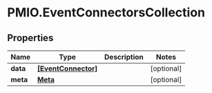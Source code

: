 # PMIO.EventConnectorsCollection

## Properties
Name | Type | Description | Notes
------------ | ------------- | ------------- | -------------
**data** | [**[EventConnector]**](EventConnector.md) |  | [optional] 
**meta** | [**Meta**](Meta.md) |  | [optional] 


